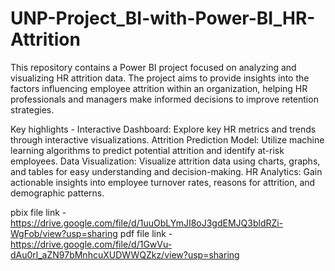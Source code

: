 # UNP-Project_BI-with-Power-BI_HR-Attrition

This repository contains a Power BI project focused on analyzing and visualizing HR attrition data. The project aims to provide insights into the factors influencing employee attrition within an organization, helping HR professionals and managers make informed decisions to improve retention strategies.

Key highlights - 
Interactive Dashboard: Explore key HR metrics and trends through interactive visualizations.
Attrition Prediction Model: Utilize machine learning algorithms to predict potential attrition and identify at-risk employees.
Data Visualization: Visualize attrition data using charts, graphs, and tables for easy understanding and decision-making.
HR Analytics: Gain actionable insights into employee turnover rates, reasons for attrition, and demographic patterns.

pbix file link - https://drive.google.com/file/d/1uuObLYmJI8oJ3gdEMJQ3bldRZi-WgFob/view?usp=sharing
pdf file link - https://drive.google.com/file/d/1GwVu-dAu0rl_aZN97bMnhcuXUDWWQZkz/view?usp=sharing
